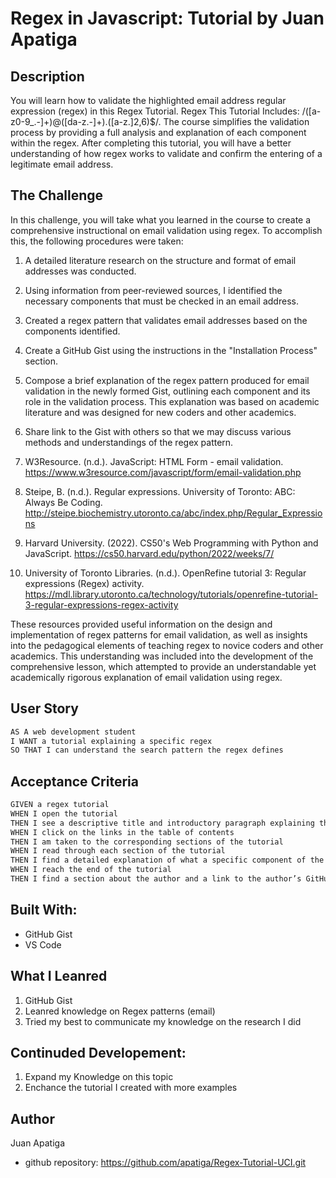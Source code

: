 # Regex in Javascript: Tutorial by Juan Apatiga

## Description 

You will learn how to validate the highlighted email address regular expression (regex) in this Regex Tutorial. Regex This Tutorial Includes: /([a-z0-9_.-]+)@([da-z.-]+).([a-z.]2,6)$/. The course simplifies the validation process by providing a full analysis and explanation of each component within the regex. After completing this tutorial, you will have a better understanding of how regex works to validate and confirm the entering of a legitimate email address.

## The Challenge 

 In this challenge, you will take what you learned in the course to create a comprehensive instructional on email validation using regex. To accomplish this, the following procedures were taken:

1. A detailed literature research on the structure and format of email addresses was conducted.
2. Using information from peer-reviewed sources, I identified the necessary components that must be checked in an email address.
3. Created a regex pattern that validates email addresses based on the components identified.
4. Create a GitHub Gist using the instructions in the "Installation Process" section.
5. Compose a brief explanation of the regex pattern produced for email validation in the newly formed Gist, outlining each component and its role in the validation process. This explanation was based on academic literature and was designed for new coders and other academics.
6. Share link to the Gist with others so that we may discuss various methods and understandings of the regex pattern.

1. W3Resource. (n.d.). JavaScript: HTML Form - email validation. https://www.w3resource.com/javascript/form/email-validation.php

2. Steipe, B. (n.d.). Regular expressions. University of Toronto: ABC: Always Be Coding. http://steipe.biochemistry.utoronto.ca/abc/index.php/Regular_Expressions

3. Harvard University. (2022). CS50's Web Programming with Python and JavaScript. https://cs50.harvard.edu/python/2022/weeks/7/

4. University of Toronto Libraries. (n.d.). OpenRefine tutorial 3: Regular expressions (Regex) activity. https://mdl.library.utoronto.ca/technology/tutorials/openrefine-tutorial-3-regular-expressions-regex-activity


These resources provided useful information on the design and implementation of regex patterns for email validation, as well as insights into the pedagogical elements of teaching regex to novice coders and other academics. This understanding was included into the development of the comprehensive lesson, which attempted to provide an understandable yet academically rigorous explanation of email validation using regex.

## User Story

```md
AS A web development student
I WANT a tutorial explaining a specific regex
SO THAT I can understand the search pattern the regex defines
```

## Acceptance Criteria

```md
GIVEN a regex tutorial
WHEN I open the tutorial
THEN I see a descriptive title and introductory paragraph explaining the purpose of the tutorial, a summary describing the regex featured in the tutorial, a table of contents linking to different sections that break down each component of the regex and explain what it does, and a section about the author with a link to the author’s GitHub profile
WHEN I click on the links in the table of contents
THEN I am taken to the corresponding sections of the tutorial
WHEN I read through each section of the tutorial
THEN I find a detailed explanation of what a specific component of the regex does
WHEN I reach the end of the tutorial
THEN I find a section about the author and a link to the author’s GitHub profile
```

## Built With: 

* GitHub Gist
* VS Code 

## What I Leanred 

1. GitHub Gist
2. Leanred knowledge on Regex patterns (email)
3. Tried my best to communicate my knowledge on the research I did

## Continuded Developement: 

1. Expand my Knowledge on this topic
2. Enchance the tutorial I created with more examples

## Author 

Juan Apatiga 
* github repository: https://github.com/apatiga/Regex-Tutorial-UCI.git










